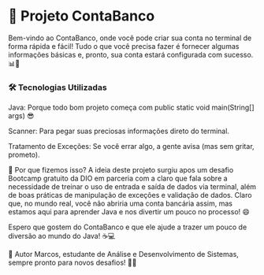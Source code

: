 # 🚀 Projeto ContaBanco
Bem-vindo ao ContaBanco, onde você pode criar sua conta no terminal de forma rápida e fácil! Tudo o que você precisa fazer é fornecer algumas informações básicas e, pronto, sua conta estará configurada com sucesso. 📊💸

### 🛠️ Tecnologias Utilizadas
Java: Porque todo bom projeto começa com public static void main(String[] args) 😎

Scanner: Para pegar suas preciosas informações direto do terminal.

Tratamento de Exceções: Se você errar algo, a gente avisa (mas sem gritar, prometo).

🤔 Por que fizemos isso?
A ideia deste projeto surgiu apos um desafio Bootcamp gratuito da DIO em parceria com a claro que fala sobre a necessidade de treinar o uso de entrada e saída de dados via terminal, além de boas práticas de manipulação de exceções e validação de dados. Claro que, no mundo real, você não abriria uma conta bancária assim, mas estamos aqui para aprender Java e nos divertir um pouco no processo! 😄

Espero que gostem do ContaBanco e que ele ajude a trazer um pouco de diversão ao mundo do Java! ☕💻

🤖 Autor
Marcos, estudante de Análise e Desenvolvimento de Sistemas, sempre pronto para novos desafios! 👨‍💻

